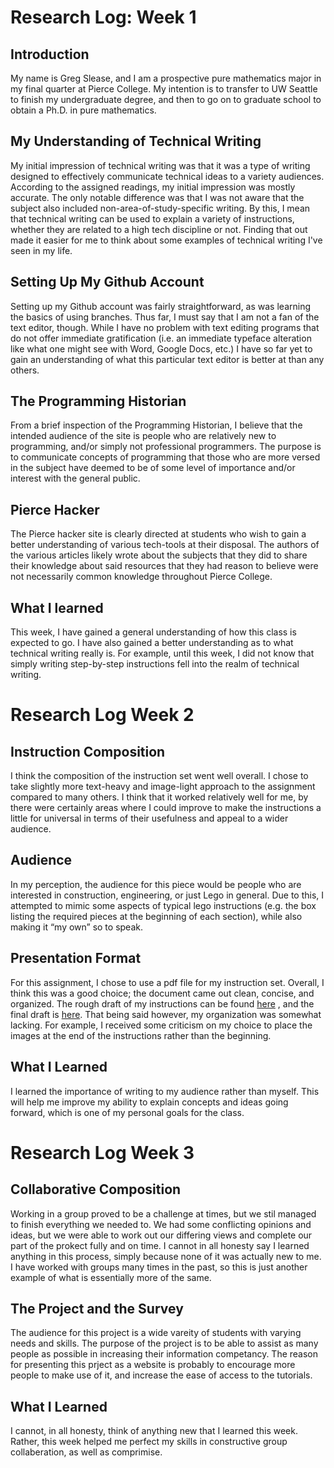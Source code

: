 # Research Log: Week 1

## Introduction
My name is Greg Slease, and I am a prospective pure mathematics major in my final quarter at Pierce College. My intention is to transfer to UW Seattle to finish my undergraduate degree, and then to go on to graduate school to obtain a Ph.D. in pure mathematics.

## My Understanding of Technical Writing
My initial impression of technical writing was that it was a type of writing designed to effectively communicate technical ideas to a variety audiences. According to the assigned readings, my initial impression was mostly accurate. The only notable difference was that I was not aware that the subject also included non-area-of-study-specific writing. By this, I mean that technical writing can be used to explain a variety of instructions, whether they are related to a high tech discipline or not. Finding that out made it easier for me to think about some examples of technical writing I've seen in my life.

## Setting Up My Github Account
Setting up my Github account was fairly straightforward, as was learning the basics of using branches. Thus far, I must say that I am not a fan of the text editor, though. While I have no problem with text editing programs that do not offer immediate gratification (i.e. an immediate typeface alteration like what one might see with Word, Google Docs, etc.) I have so far yet to gain an understanding of what this particular text editor is better at than any others.

## The Programming Historian
From a brief inspection of the Programming Historian, I believe that the intended audience of the site is people who are relatively new to programming, and/or simply not professional programmers. The purpose is to communicate concepts of programming that those who are more versed in the subject have deemed to be of some level of importance and/or interest with the general public.

## Pierce Hacker
The Pierce hacker site is clearly directed at students who wish to gain a better understanding of various tech-tools at their disposal. The authors of the various articles likely wrote about the subjects that they did to share their knowledge about said resources that they had reason to believe were not necessarily common knowledge throughout Pierce College.

## What I learned
This week, I have gained a general understanding of how this class is expected to go. I have also gained a better understanding as to what technical writing really is. For example, until this week, I did not know that simply writing step-by-step instructions fell into the realm of technical writing.

# Research Log Week 2

## Instruction Composition 
I think the composition of the instruction set went well overall. I chose to take slightly more text-heavy and image-light approach to the assignment compared to many others. I think that it worked relatively well for me, by there were certainly areas where I could improve to make the instructions a little for universal in terms of their usefulness and appeal to a wider audience.

## Audience 
In my perception, the audience for this piece would be people who are interested in construction, engineering, or just Lego in general. Due to this, I attempted to mimic some aspects of typical lego instructions (e.g. the box listing the required pieces at the beginning of each section), while also making it “my own” so to speak.

## Presentation Format 
For this assignment, I chose to use a pdf file for my instruction set. Overall, I think this was a good choice; the document came out clean, concise, and organized. The rough draft of my instructions can be found [here](https://github.com/gslease/lego_design/blob/master/IMG_20190419_085959637_HDR.jpg) , and the final draft is [here](https://app.luminpdf.com/viewer/fmvajHfdJS3bLgSz3/share?sk=b506b5f7-16de-4a0e-8e7a-1274c5bbc9cf). That being said however, my organization was somewhat lacking. For example, I received some criticism on my choice to place the images at the end of the instructions rather than the beginning.

## What I Learned 
I learned the importance of writing to my audience rather than myself. This will help me improve my ability to explain concepts and ideas going forward, which is one of my personal goals for the class.

# Research Log Week 3

## Collaborative Composition
Working in a group proved to be a challenge at times, but we stil managed to finish everything we needed to. We had some conflicting opinions and ideas, but we were able to work out our differing views and complete our part of the prokect fully and on time. I cannot in all honesty say I learned anything in this process, simply because none of it was actually new to me. I have worked with groups many times in the past, so this is just another example of what is essentially more of the same.

## The Project and the Survey
The audience for this project is a wide vareity of students with varying needs and skills. The purpose of the project is to be able to assist as many people as possible in increasing their information competancy. The reason for presenting this prject as a website is probably to encourage more people to make use of it, and increase the ease of access to the tutorials.

## What I Learned
I cannot, in all honesty, think of anything new that I learned this week. Rather, this week helped me perfect my skills in constructive group collaberation, as well as comprimise.
